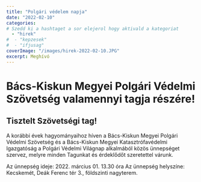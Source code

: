```yaml
---
title: "Polgári védelem napja"
date: "2022-02-10"
categories:
# Szedd ki a hashtaget a sor elejerol hogy aktivald a kategoriat
  - "hirek"
#  - "kepzesek"
#  - "ifjusag"
coverImage: "/images/hirek-2022-02-10.JPG"
excerpt: Meghívó
---
```


# Bács-Kiskun Megyei Polgári Védelmi Szövetség valamennyi tagja részére!


## Tisztelt Szövetségi tag!

A korábbi évek hagyományaihoz híven a Bács-Kiskun Megyei Polgári Védelmi Szövetség és
a Bács-Kiskun Megyei Katasztrófavédelmi Igazgatóság a Polgári Védelmi Világnap
alkalmából közös ünnepséget szervez, melyre minden Tagunkat és érdeklődőt szeretettel
várunk.  

Az ünnepség ideje: 2022. március 01. 13.30 óra
Az ünnepség helyszíne: Kecskemét, Deák Ferenc tér 3., földszinti nagyterem.
